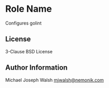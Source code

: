 Role Name
=========

Configures golint

License
-------

3-Clause BSD License

Author Information
------------------

Michael Joseph Walsh <mjwalsh@nemonik.com>
